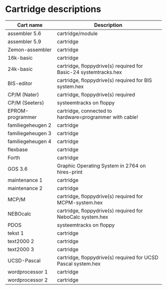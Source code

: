 # Cartridge descriptions

| Cart name | Description |
| --------- | ----------- |
| assembler 5.6 | cartridge/module |
| assembler 5.9 | cartridge |
| Zemon-assembler | cartridge |
| 16k-basic | cartridge |
| 24k-basic | cartridge, floppydrive(s) required for Basic-24 systemtracks.hex |
| BIS-editor | cartridge, floppydrive(s) required for BIS system.hex |
| CP/M (Nater) | cartridge, floppydrive(s) required |
| CP/M (Seeters) | systeemtracks on floppy |
| EPROM-programmer | cartridge, connected to hardware=programmer with cable! |
| familiegeheugen 2 | cartridge |
| familiegeheugen 3 | cartridge |
| familiegeheugen 4 | cartridge |
| flexbase | cartridge |
| Forth | cartridge |
| GOS 3.6 | Graphic Operating System in 2764 on hires-print |
| maintenance 1 | cartridge |
| maintenance 2 | cartridge |
| MCP/M | cartridge, floppydrive(s) required for MCPM-system.hex |
| NEBOcalc | cartridge, floppydrive(s) required for NeboCalc system.hex |
| PDOS | systeemtracks on floppy |
| tekst 1 | cartridge |
| text2000 2 | cartridge |
| text2000 3 | cartridge |
| UCSD-Pascal | cartridge, floppydrive(s) required for UCSD Pascal system.hex |
| wordprocessor 1 | cartridge |
| wordprocessor 2 | cartridge |